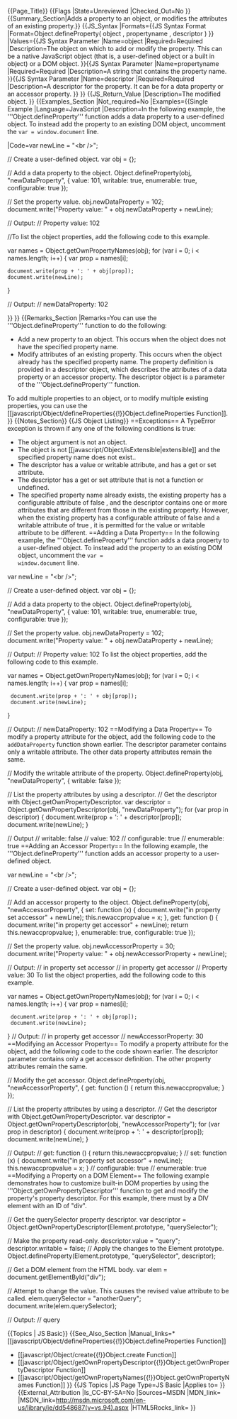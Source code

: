 {{Page_Title}}
{{Flags
|State=Unreviewed
|Checked_Out=No
}}
{{Summary_Section|Adds a property to an object, or modifies the attributes of an existing property.}}
{{JS_Syntax
|Formats={{JS Syntax Format
|Format=Object.defineProperty( object , propertyname , descriptor )
}}
|Values={{JS Syntax Parameter
|Name=object
|Required=Required
|Description=The object on which to add or modify the property. This can be a native JavaScript object (that is, a user-defined object or a built in object) or a DOM object.
}}{{JS Syntax Parameter
|Name=propertyname
|Required=Required
|Description=A string that contains the property name.
}}{{JS Syntax Parameter
|Name=descriptor
|Required=Required
|Description=A descriptor for the property. It can be for a data property or an accessor property.
}}
}}
{{JS_Return_Value
|Description=The modified object.
}}
{{Examples_Section
|Not_required=No
|Examples={{Single Example
|Language=JavaScript
|Description=In the following example, the '''Object.defineProperty''' function adds a data property to a user-defined object. To instead add the property to an existing DOM object, uncomment the <code>var = window.document</code> line.

|Code=var newLine = "&lt;br /&gt;";
 
// Create a user-defined object.
var obj = {};
 
// Add a data property to the object.
Object.defineProperty(obj, "newDataProperty", {
    value: 101,
    writable: true,
    enumerable: true,
    configurable: true
});
 
// Set the property value.
obj.newDataProperty = 102;
document.write("Property value: " + obj.newDataProperty + newLine);
 
// Output:
// Property value: 102

//To list the object properties, add the following code to this example.

var names = Object.getOwnPropertyNames(obj);
for (var i = 0; i &lt; names.length; i++) {
    var prop = names[i];

    document.write(prop + ': ' + obj[prop]);
    document.write(newLine);
}
 
// Output:
//  newDataProperty: 102

}}
}}
{{Remarks_Section
|Remarks=You can use the '''Object.defineProperty''' function to do the following:

* Add a new property to an object. This occurs when the object does not have the specified property name.
* Modify attributes of an existing property. This occurs when the object already has the specified property name.
The property definition is provided in a descriptor object, which describes the attributes of a data property or an accessor property. The descriptor object is a parameter of the '''Object.defineProperty''' function.

To add multiple properties to an object, or to modify multiple existing properties, you can use the [[javascript/Object/defineProperties{{!}}Object.defineProperties Function]].
}}
{{Notes_Section}}
{{JS Object Listing}}
==Exceptions==
A TypeError exception is thrown if any one of the following conditions is true:

* The object argument is not an object.
* The object is not [[javascript/Object/isExtensible|extensible]] and the specified property name does not exist..
* The descriptor has a value or writable attribute, and has a get or set attribute.
* The descriptor has a get or set attribute that is not a function or undefined.
* The specified property name already exists, the existing property has a configurable attribute of false , and the descriptor contains one or more attributes that are different from those in the existing property. However, when the existing property has a configurable attribute of false and a writable attribute of true , it is permitted for the value or writable attribute to be different.
==Adding a Data Property==
In the following example, the '''Object.defineProperty''' function adds a data property to a user-defined object. To instead add the property to an existing DOM object, uncomment the <code>var = window.document</code> line.

 var newLine = "&lt;br /&gt;";
 
 // Create a user-defined object.
 var obj = {};
 
 // Add a data property to the object.
 Object.defineProperty(obj, "newDataProperty", {
     value: 101,
     writable: true,
     enumerable: true,
     configurable: true
 });
 
 // Set the property value.
 obj.newDataProperty = 102;
 document.write("Property value: " + obj.newDataProperty + newLine);
 
 // Output:
 // Property value: 102
To list the object properties, add the following code to this example.

 var names = Object.getOwnPropertyNames(obj);
 for (var i = 0; i &lt; names.length; i++) {
     var prop = names[i];
 
     document.write(prop + ': ' + obj[prop]);
     document.write(newLine);
 }
 
 // Output:
 //  newDataProperty: 102
==Modifying a Data Property==
To modify a property attribute for the object, add the following code to the <code>addDataProperty</code> function shown earlier. The descriptor parameter contains only a writable attribute. The other data property attributes remain the same.

 // Modify the writable attribute of the property.
 Object.defineProperty(obj, "newDataProperty", { writable: false });
 
 // List the property attributes by using a descriptor.
 // Get the descriptor with Object.getOwnPropertyDescriptor.
 var descriptor = Object.getOwnPropertyDescriptor(obj, "newDataProperty");
 for (var prop in descriptor) {
     document.write(prop + ': ' + descriptor[prop]);
     document.write(newLine);
 }
 
 // Output
 // writable: false
 // value: 102
 // configurable: true
 // enumerable: true
==Adding an Accessor Property==
In the following example, the '''Object.defineProperty''' function adds an accessor property to a user-defined object.

 var newLine = "&lt;br /&gt;";
 
 // Create a user-defined object.
 var obj = {};
 
 // Add an accessor property to the object.
 Object.defineProperty(obj, "newAccessorProperty", {
     set: function (x) {
         document.write("in property set accessor" + newLine);
         this.newaccpropvalue = x;
     },
     get: function () {
         document.write("in property get accessor" + newLine);
         return this.newaccpropvalue;
     },
     enumerable: true,
     configurable: true
 });
 
 // Set the property value.
 obj.newAccessorProperty = 30;
 document.write("Property value: " + obj.newAccessorProperty + newLine);
 
 // Output:
 // in property set accessor
 // in property get accessor
 // Property value: 30
To list the object properties, add the following code to this example.

 var names = Object.getOwnPropertyNames(obj);
 for (var i = 0; i &lt; names.length; i++) {
     var prop = names[i];
 
     document.write(prop + ': ' + obj[prop]);
     document.write(newLine);
 }
 // Output:
 // in property get accessor
 // newAccessorProperty: 30
==Modifying an Accessor Property==
To modify a property attribute for the object, add the following code to the code shown earlier. The descriptor parameter contains only a get accessor definition. The other property attributes remain the same.

 // Modify the get accessor.
 Object.defineProperty(obj, "newAccessorProperty", {
     get: function () { return this.newaccpropvalue; }
 });
 
 // List the property attributes by using a descriptor.
 // Get the descriptor with Object.getOwnPropertyDescriptor.
 var descriptor = Object.getOwnPropertyDescriptor(obj, "newAccessorProperty");
 for (var prop in descriptor) {
     document.write(prop + ': ' + descriptor[prop]);
     document.write(newLine);
 }
 
 // Output:
 // get: function () { return this.newaccpropvalue; }
 // set: function (x) { document.write("in property set accessor" + newLine); this.newaccpropvalue = x; }
 // configurable: true
 // enumerable: true
==Modifying a Property on a DOM Element==
The following example demonstrates how to customize built-in DOM properties by using the '''Object.getOwnPropertyDescriptor''' function to get and modify the property's property descriptor. For this example, there must by a DIV element with an ID of "div".

 // Get the querySelector property descriptor.
 var descriptor = Object.getOwnPropertyDescriptor(Element.prototype, "querySelector");
 
 // Make the property read-only.
 descriptor.value = "query";
 descriptor.writable = false;
 // Apply the changes to the Element prototype.
 Object.defineProperty(Element.prototype, "querySelector", descriptor);
 
 // Get a DOM element from the HTML body.
 var elem = document.getElementById("div");
 
 // Attempt to change the value. This causes the revised value attribute to be called.
 elem.querySelector = "anotherQuery";
 document.write(elem.querySelector);
 
 // Output:
 // query

{{Topics | JS Basic}}
{{See_Also_Section
|Manual_links=* [[javascript/Object/defineProperties{{!}}Object.defineProperties Function]]
* [[javascript/Object/create{{!}}Object.create Function]]
* [[javascript/Object/getOwnPropertyDescriptor{{!}}Object.getOwnPropertyDescriptor Function]]
* [[javascript/Object/getOwnPropertyNames{{!}}Object.getOwnPropertyNames Function]]
}}
{{JS Topics
|JS Page Type=JS Basic
|Applies to=
}}
{{External_Attribution
|Is_CC-BY-SA=No
|Sources=MSDN
|MDN_link=
|MSDN_link=http://msdn.microsoft.com/en-us/library/ie/dd548687(v=vs.94).aspx
|HTML5Rocks_link=
}}